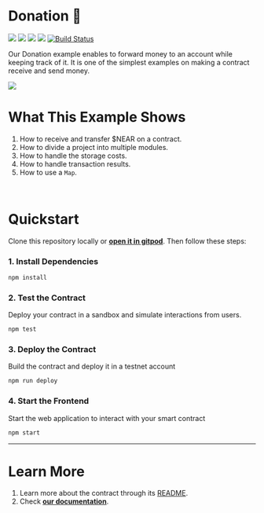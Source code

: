 # Donation 💸 
[![](https://img.shields.io/badge/⋈%20Examples-Basics-green)](https://docs.near.org/tutorials/welcome)
[![](https://img.shields.io/badge/Gitpod-Ready-orange)](https://gitpod.io/#/https://github.com/near-examples/donation-rust)
[![](https://img.shields.io/badge/Contract-rust-red)](https://docs.near.org/develop/contracts/anatomy)
[![](https://img.shields.io/badge/Frontend-JS-yellow)](https://docs.near.org/develop/integrate/frontend)
[![Build Status](https://img.shields.io/endpoint.svg?url=https%3A%2F%2Factions-badge.atrox.dev%2Fnear-examples%2Fdonation-rust%2Fbadge&style=flat&label=Tests)](https://actions-badge.atrox.dev/near-examples/donation-rust/goto)


Our Donation example enables to forward money to an account while keeping track of it. It is one of the simplest examples on making a contract receive and send money.

![](https://docs.near.org/assets/images/donation-7cf65e5e131274fd1ae9aa34bc465bb8.png)


# What This Example Shows

1. How to receive and transfer $NEAR on a contract.
2. How to divide a project into multiple modules.
3. How to handle the storage costs.
4. How to handle transaction results.
5. How to use a `Map`.

<br />

# Quickstart

Clone this repository locally or [**open it in gitpod**](https://gitpod.io/#/github.com/near-examples/donation-rust). Then follow these steps:

### 1. Install Dependencies
```bash
npm install
```

### 2. Test the Contract
Deploy your contract in a sandbox and simulate interactions from users.

```bash
npm test
```

### 3. Deploy the Contract
Build the contract and deploy it in a testnet account
```bash
npm run deploy
```

### 4. Start the Frontend
Start the web application to interact with your smart contract 
```bash
npm start
```

---

# Learn More
1. Learn more about the contract through its [README](./contract/README.md).
2. Check [**our documentation**](https://docs.near.org/develop/welcome).